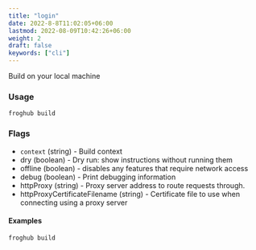 ```yaml
---
title: "login"
date: 2022-8-8T11:02:05+06:00
lastmod: 2022-08-09T10:42:26+06:00
weight: 2
draft: false
keywords: ["cli"]
---
```


Build on your local machine

### Usage

```shell
froghub build
```

### Flags

* `context` (string) - Build context
* dry (boolean) - Dry run: show instructions without running them
* offline (boolean) - disables any features that require network access
* debug (boolean) - Print debugging information
* httpProxy (string) - Proxy server address to route requests through.
* httpProxyCertificateFilename (string) - Certificate file to use when connecting using a proxy server

#### Examples

```shell
froghub build
```